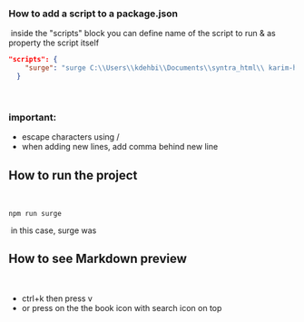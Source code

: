 ### How to add a script to a package.json

​
inside the "scripts" block you can define name of the script to run & as property the script itself
​
​
​

```json
"scripts": {
    "surge": "surge C:\\Users\\kdehbi\\Documents\\syntra_html\\ karim-html-css-syntra_2023.surge.sh"
  }
```

​

### important:

- escape characters using /
- when adding new lines, add comma behind new line
  ​

## How to run the project

​

```
npm run surge
```

​
in this case, surge was
​
​

## How to see Markdown preview

​

- ctrl+k then press v
- or press on the the book icon with search icon on top
